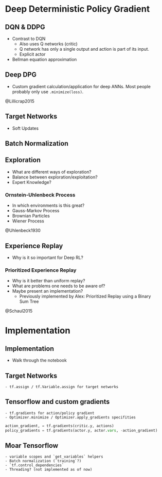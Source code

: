 # Deep Deterministic Policy Gradient

## DQN & DDPG

  - Contrast to DQN
    - Also uses Q networks (critic)
    - Q network has only a single output and action is part of its input.
    - Explicit actor
  - Bellman equation approximation

## Deep DPG

  - Custom gradient calculation/application for deep ANNs. Most people probably only use `.minimize(loss)`.

@Lillicrap2015

## Target Networks

  - Soft Updates

## Batch Normalization

## Exploration
  - What are different ways of exploration?
  - Balance between exploration/exploitation?
  - Expert Knowledge?

### Ornstein-Uhlenbeck Process
  - In which environments is this great?
  - Gauss-Markov Process
  - Brownian Particles
  - Wiener Process

@Uhlenbeck1930

## Experience Replay

  - Why is it so important for Deep RL?

### Prioritized Experience Replay

  - Why is it better than uniform replay?
  - What are problems one needs to be aware of?
  - Maybe present an implementation?
    - Previously implemented by Alex: Prioritized Replay using a Binary Sum Tree

@Schaul2015

# Implementation

## Implementation

  - Walk through the notebook

## Target Networks

    - tf.assign / tf.Variable.assign for target networks

## Tensorflow and custom gradients

    - tf.gradients for action/policy gradient
    - Optimizer.minimize / Optimizer.apply_gradients specifities

```python
action_gradient, = tf.gradients(critic.y, actions)
policy_gradients = tf.gradients(actor.y, actor.vars, -action_gradient)
```

## Moar Tensorflow

    - variable scopes and `get_variables` helpers
    - Batch normalization (`training`?)
    - `tf.control_dependencies`
    - Threading? (not implemented as of now)

